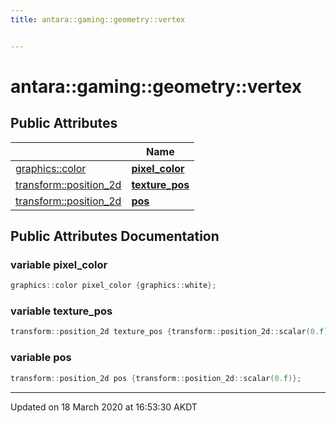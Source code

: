 ```yaml
---
title: antara::gaming::geometry::vertex


---
```


# antara::gaming::geometry::vertex

















## Public Attributes

|                | Name           |
| -------------- | -------------- |
| [graphics::color](Classes/structantara_1_1gaming_1_1graphics_1_1color.md) | **[pixel_color](Classes/structantara_1_1gaming_1_1geometry_1_1vertex.md#variable-pixel_color)**  |
| [transform::position_2d](Classes/structantara_1_1gaming_1_1transform_1_1position__2d.md) | **[texture_pos](Classes/structantara_1_1gaming_1_1geometry_1_1vertex.md#variable-texture_pos)**  |
| [transform::position_2d](Classes/structantara_1_1gaming_1_1transform_1_1position__2d.md) | **[pos](Classes/structantara_1_1gaming_1_1geometry_1_1vertex.md#variable-pos)**  |












## Public Attributes Documentation

### variable pixel_color

```cpp
graphics::color pixel_color {graphics::white};
```




























### variable texture_pos

```cpp
transform::position_2d texture_pos {transform::position_2d::scalar(0.f)};
```




























### variable pos

```cpp
transform::position_2d pos {transform::position_2d::scalar(0.f)};
```
































-------------------------------

Updated on 18 March 2020 at 16:53:30 AKDT